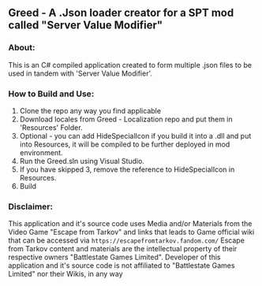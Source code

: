 ## Greed - A .Json loader creator for a SPT mod called "Server Value Modifier"
### About:
This is an C# compiled application created to form multiple .json files to be used in tandem with 'Server Value Modifier'.
### How to Build and Use:
1) Clone the repo any way you find applicable
2) Download locales from Greed - Localization repo and put them in 'Resources' Folder.
3) Optional - you can add HideSpecialIcon if you build it into a .dll and put into Resources, it will be compiled to be further deployed in mod environment. 
4) Run the Greed.sln using Visual Studio.
5) If you have skipped 3, remove the reference to HideSpecialIcon in Resources.
6) Build
### Disclaimer:
This application and it's source code uses Media and/or Materials from the Video Game "Escape from Tarkov" and links that leads to Game official wiki that can be accessed via `https://escapefromtarkov.fandom.com/`
Escape from Tarkov content and materials are the intellectual property of their respective owners "Battlestate Games Limited".
Developer of this application and it's source code is not affiliated to "Battlestate Games Limited" nor their Wikis, in any way
